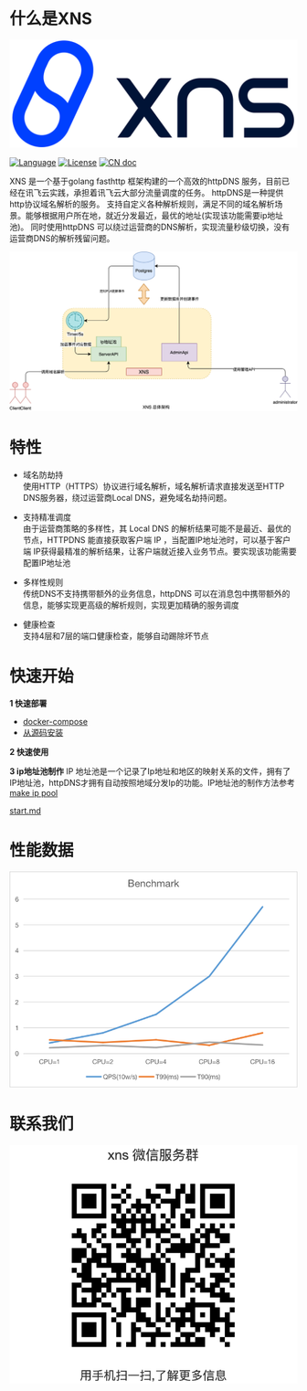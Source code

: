 # 什么是XNS
![](./logo.png)

[![Language](https://img.shields.io/badge/Language-Go-blue.svg)](https://golang.org/)
[![License](https://img.shields.io/badge/License-Apache%202.0-blue.svg)](./LICENSE)
[![CN doc](https://img.shields.io/badge/文档-中文版-blue.svg)](README.md)

XNS 是一个基于golang fasthttp 框架构建的一个高效的httpDNS 服务，目前已经在讯飞云实践，承担着讯飞云大部分流量调度的任务。
httpDNS是一种提供http协议域名解析的服务。
支持自定义各种解析规则，满足不同的域名解析场景。能够根据用户所在地，就近分发最近，最优的地址(实现该功能需要ip地址池)。
同时使用httpDNS 可以绕过运营商的DNS解析，实现流量秒级切换，没有运营商DNS的解析残留问题。

![](./docs/images/ns-arch.png)
# 特性
- 域名防劫持<br>
使用HTTP（HTTPS）协议进行域名解析，域名解析请求直接发送至HTTP DNS服务器，绕过运营商Local DNS，避免域名劫持问题。

- 支持精准调度<br>
由于运营商策略的多样性，其 Local DNS 的解析结果可能不是最近、最优的节点，HTTPDNS 能直接获取客户端 IP ，当配置IP地址池时，可以基于客户端 IP获得最精准的解析结果，让客户端就近接入业务节点。要实现该功能需要配置IP地址池

- 多样性规则 <br>
传统DNS不支持携带额外的业务信息，httpDNS 可以在消息包中携带额外的信息，能够实现更高级的解析规则，实现更加精确的服务调度

- 健康检查<br>
支持4层和7层的端口健康检查，能够自动踢除坏节点





# 快速开始
**1 快速部署**
- [docker-compose](./docs/install-docker-compose.md)
- [从源码安装](./docs/install-binary.md)

**2 快速使用**

**3 ip地址池制作**
IP 地址池是一个记录了Ip地址和地区的映射关系的文件，拥有了IP地址池，httpDNS才拥有自动按照地域分发Ip的功能。IP地址池的制作方法参考[make ip pool](./resource/readme.md)

[start.md](./docs/quick-start.md)

# 性能数据
![benchmark](./docs/benchmark.png)

# 联系我们
![](./xns-weixin-group.png)
